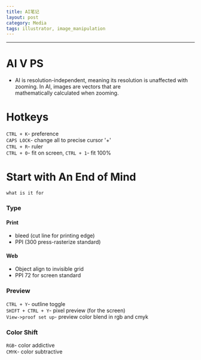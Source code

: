 ```yaml
---
title: AI笔记
layout: post
category: Media
tags: illustrator, image_manipulation
---
```

---

# AI V PS  
- AI is resolution-independent, meaning its resolution is unaffected with zooming. In AI, images are vectors that are  
mathematically calculated when zooming.  

# Hotkeys
`CTRL + K`- preference   
`CAPS LOCK`- change all to precise cursor '+'  
`CTRL + R`- ruler  
`CTRL + 0`- fit on screen, `CTRL + 1`- fit 100%  

# Start with An End of Mind
`what is it for`
### Type  
#### Print  
- bleed (cut line for printing edge)  
- PPI (300 press-rasterize standard)  

#### Web
- Object align to invisible grid  
- PPI 72 for screen standard  

### Preview  
`CTRL + Y`- outline toggle  
`SHIFT + CTRL + Y`- pixel preview (for the screen)  
`View->proof set up`- preview color blend in rgb and cmyk  
### Color Shift  
`RGB`- color addictive  
`CMYK`- color subtractive  


